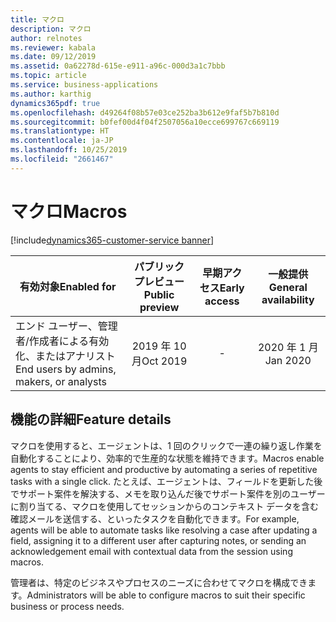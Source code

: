 ```yaml
---
title: マクロ
description: マクロ
author: relnotes
ms.reviewer: kabala
ms.date: 09/12/2019
ms.assetid: 0a62278d-615e-e911-a96c-000d3a1c7bbb
ms.topic: article
ms.service: business-applications
ms.author: karthig
dynamics365pdf: true
ms.openlocfilehash: d49264f08b57e03ce252ba3b612e9faf5b7b810d
ms.sourcegitcommit: b0fef00d4f04f2507056a10ecce699767c669119
ms.translationtype: HT
ms.contentlocale: ja-JP
ms.lasthandoff: 10/25/2019
ms.locfileid: "2661467"
---
```

# <a name="macros"></a><span data-ttu-id="a7158-103">マクロ</span><span class="sxs-lookup"><span data-stu-id="a7158-103">Macros</span></span>
[!include[dynamics365-customer-service banner](../includes/dynamics365-customer-service.md)]

| <span data-ttu-id="a7158-104">有効対象</span><span class="sxs-lookup"><span data-stu-id="a7158-104">Enabled for</span></span>    |  <span data-ttu-id="a7158-105">パブリック プレビュー</span><span class="sxs-lookup"><span data-stu-id="a7158-105">Public preview</span></span> | <span data-ttu-id="a7158-106">早期アクセス</span><span class="sxs-lookup"><span data-stu-id="a7158-106">Early access</span></span> | <span data-ttu-id="a7158-107">一般提供</span><span class="sxs-lookup"><span data-stu-id="a7158-107">General availability</span></span> | 
| ---------- | :----------: |:----------: |:----------: |
|<span data-ttu-id="a7158-108">エンド ユーザー、管理者/作成者による有効化、またはアナリスト</span><span class="sxs-lookup"><span data-stu-id="a7158-108">End users by admins, makers, or analysts</span></span>|<span data-ttu-id="a7158-109">2019 年 10 月</span><span class="sxs-lookup"><span data-stu-id="a7158-109">Oct 2019</span></span>|-| <span data-ttu-id="a7158-110">2020 年 1 月</span><span class="sxs-lookup"><span data-stu-id="a7158-110">Jan 2020</span></span>|






## <a name="feature-details"></a><span data-ttu-id="a7158-111">機能の詳細</span><span class="sxs-lookup"><span data-stu-id="a7158-111">Feature details</span></span>
<!--feature detail start -->
<span data-ttu-id="a7158-112">マクロを使用すると、エージェントは、1 回のクリックで一連の繰り返し作業を自動化することにより、効率的で生産的な状態を維持できます。</span><span class="sxs-lookup"><span data-stu-id="a7158-112">Macros enable agents to stay efficient and productive by automating a series of repetitive tasks with a single click.</span></span> <span data-ttu-id="a7158-113">たとえば、エージェントは、フィールドを更新した後でサポート案件を解決する、メモを取り込んだ後でサポート案件を別のユーザーに割り当てる、マクロを使用してセッションからのコンテキスト データを含む確認メールを送信する、といったタスクを自動化できます。</span><span class="sxs-lookup"><span data-stu-id="a7158-113">For example, agents will be able to automate tasks like resolving a case after updating a field, assigning it to a different user after capturing notes, or sending an acknowledgement email with contextual data from the session using macros.</span></span> 

<span data-ttu-id="a7158-114">管理者は、特定のビジネスやプロセスのニーズに合わせてマクロを構成できます。</span><span class="sxs-lookup"><span data-stu-id="a7158-114">Administrators will be able to configure macros to suit their specific business or process needs.</span></span>
<!--feature detail end -->









